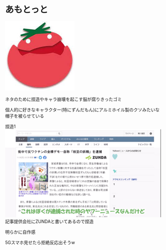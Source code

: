 # あもとっと
![logo](./image/amotot/logo.jpg)

ネタのために捏造やキャラ崩壊を起こす脳が腐りきったゴミ

個人的に好きなキャラクター(特にずんだもん)にアルミホイル製のクソみたいな帽子を被らせている

捏造1
![screenshot1](./image/amotot/screenshot1.png)
記事提供会社にZUNDAと書いてあるので捏造

明らかに自作感

5Gスマホ見せたら拒絶反応出そうw